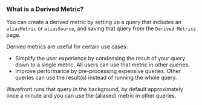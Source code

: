 ### What is a Derived Metric?

You can create a derived metric by setting up a query that includes an `aliasMetric` or `aliasSource`, and saving that query from the `Derived Metrics` page.

Derived metrics are useful for certain use cases:
* Simplify the user experience by condensing the result of your query down to a single metric. All users can use that metric in other queries.
* Improve performance by pre-processing expensive queries. Other queries can use the result(s) instead of running the whole query.

Wavefront runs that query in the background, by default approximately once a minute and you can use the (aliased) metric in other queries.
